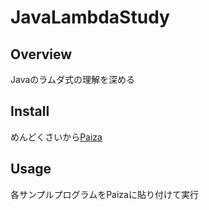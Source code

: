 # JavaLambdaStudy

## Overview

Javaのラムダ式の理解を深める

## Install

めんどくさいから[Paiza](https://paiza.io/projects/7EM1LpoMme_BVlrNhVEoow?locale=ja-jp)

## Usage

各サンプルプログラムをPaizaに貼り付けて実行
